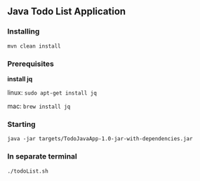 ## Java Todo List Application

### Installing
`mvn clean install`

### Prerequisites
<b>install jq</b>

linux: `sudo apt-get install jq`

mac: `brew install jq`

### Starting
`java -jar targets/TodoJavaApp-1.0-jar-with-dependencies.jar`

### In separate terminal
`./todoList.sh`
